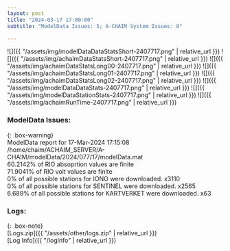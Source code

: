 ```yaml
---
layout: post
title: "2024-03-17 17:00:00"
subtitle: "ModelData Issues: 5; A-CHAIM System Issues: 0"

---
```


![]({{ "/assets/img/modelDataDataStatsShort-2407717.png" | relative_url }})
![]({{ "/assets/img/achaimDataStatsShort-2407717.png" | relative_url }})
![]({{ "/assets/img/achaimDataStatsLong00-2407717.png" | relative_url }})
![]({{ "/assets/img/achaimDataStatsLong01-2407717.png" | relative_url }})
![]({{ "/assets/img/achaimDataStatsLong02-2407717.png" | relative_url }})
![]({{ "/assets/img/modelDataDataStats-2407717.png" | relative_url }})
![]({{ "/assets/img/modelDataStationStats-2407717.png" | relative_url }})
![]({{ "/assets/img/achaimRunTime-2407717.png" | relative_url }})


### ModelData Issues:  
  
{: .box-warning}  
 ModelData report for 17-Mar-2024 17:15:08   
 /home/chaim/ACHAIM_SERVER/A-CHAIM/modelData/2024/077/17/modelData.mat   
 60.2142% of RIO absoprtion values are finite   
 71.9041% of RIO volt values are finite   
 0% of all possible stations for IONO were downloaded. x3110   
 0% of all possible stations for SENTINEL were downloaded. x2565   
 6.689% of all possible stations for KARTVERKET were downloaded. x63   
  


### Logs:  
  
{: .box-note}  
[Logs.zip]({{ "/assets/other/logs.zip" | relative_url }})  
[Log Info]({{ "/logInfo" | relative_url }})  

